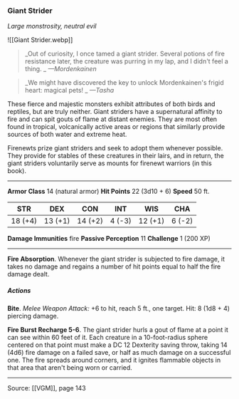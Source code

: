 ### Giant Strider
_Large monstrosity, neutral evil_

![[Giant Strider.webp]]

> _Out of curiosity, I once tamed a giant strider. Several potions of fire resistance later, the creature was purring in my lap, and I didn't feel a thing.
_
> _—Mordenkainen_

> _We might have discovered the key to unlock Mordenkainen's frigid heart: magical pets!
_
> _—Tasha_

These fierce and majestic monsters exhibit attributes of both birds and reptiles, but are truly neither. Giant striders have a supernatural affinity to fire and can spit gouts of flame at distant enemies. They are most often found in tropical, volcanically active areas or regions that similarly provide sources of both water and extreme heat.

Firenewts prize giant striders and seek to adopt them whenever possible. They provide for stables of these creatures in their lairs, and in return, the giant striders voluntarily serve as mounts for firenewt warriors (in this book).



---

**Armor Class** 14 (natural armor)
**Hit Points** 22 (3d10 + 6)
**Speed** 50 ft.

| STR     | DEX     | CON     | INT     | WIS     | CHA     |
|---------|---------|---------|---------|---------|---------|
| 18 (+4) | 13 (+1) | 14 (+2) | 4 (-3) | 12 (+1) | 6 (-2) |

**Damage Immunities** fire
**Passive Perception** 11
**Challenge** 1 (200 XP)

---

**Fire Absorption**. Whenever the giant strider is subjected to fire damage, it takes no damage and regains a number of hit points equal to half the fire damage dealt.

##### Actions
**Bite**. _Melee Weapon Attack:_ +6 to hit, reach 5 ft., one target. Hit: 8 (1d8 + 4) piercing damage.

**Fire Burst Recharge 5-6**. The giant strider hurls a gout of flame at a point it can see within 60 feet of it. Each creature in a 10-foot-radius sphere centered on that point must make a DC 12 Dexterity saving throw, taking 14 (4d6) fire damage on a failed save, or half as much damage on a successful one. The fire spreads around corners, and it ignites flammable objects in that area that aren't being worn or carried.


---

Source: [[VGM]], page 143